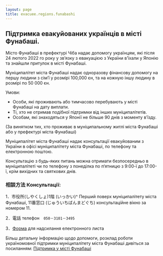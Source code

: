 ```yaml
---
layout: page
title: evacuee.regions.funabashi
---
```


## Підтримка евакуйованих українців в місті Фунабаші.

Місто Фунабаші  в префектурі Чіба надає допомогу українцям, які після 24
лютого 2022 го року у зв’язку з евакуацією з України в’їхали у Японію та
знайшли притулок в місті Фунабаші.

Муніципалітет міста Фунабаші надає одноразову фінансову допомогу на першу людини з сім’ї у розмірі 100,000 єн, та на кожную іншу людину в розмірі по 50 000 єн.

Умови:

- Особи, які проживають або тимчасово перебувають у місті Фунабаші на дату виплати.
- Ті, хто не отримав подібної підтримки від інших муніципалітетів.
- Особам, які знаходяться у Японії не більше 90 днів з моменту в’їзду.

(За винятком тих, хто проживає в муніципальному житлі міста Фунабаші або у префектурі міста Фунабаші)

Муніципалітет міста Фунабаші надає консультації евакуйованим з України в офісі муніципалітету міста Фунабаші, по телефону та електронною поштою.

Консультацію з будь-яких питань можна отримати  безпосередньо в муніципалітеті чи по телефону з понеділка по п‘ятницю з 9:00-ї до 17:00-ї, крім вихідних та святкових днів.


### 相談方法 Консультації:

1．市役所(しやくしょ)1階 (いっかい)^ Перший поверх муніципалітету міста Фунабаші, 11番窓口 (じゅういちばんまどぐち) консультаційне вікно за номером 11.

2．電話 телефон　`050－3101－3495`

3．[Форма](https://www.funabashi-multilingual.info/contact/) для надсилання електронного листа

Більш детальну інформацію щодо допомоги, розклад роботи україномовної
підтримки муніципалітету міста Фунабаші дивіться за посиланням: [Підтримка у місті Фунабаші](https://www.city.funabashi.lg.jp/kurashi/chiiki/006/p103215.html)
